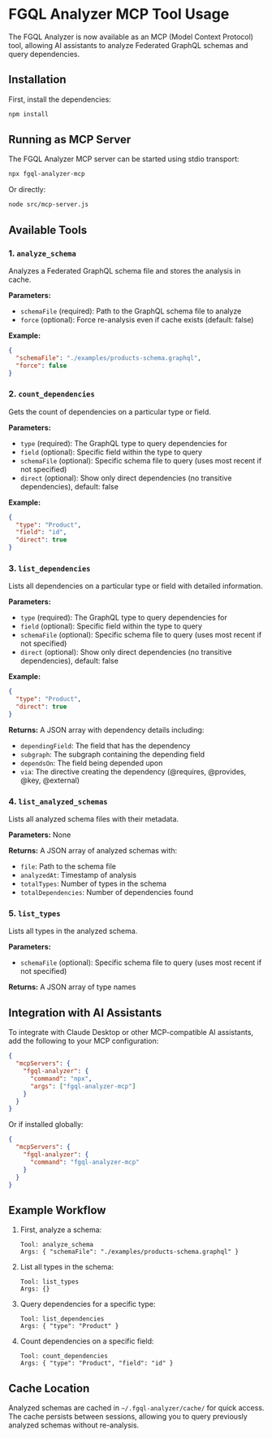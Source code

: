 # FGQL Analyzer MCP Tool Usage

The FGQL Analyzer is now available as an MCP (Model Context Protocol) tool, allowing AI assistants to analyze Federated GraphQL schemas and query dependencies.

## Installation

First, install the dependencies:

```bash
npm install
```

## Running as MCP Server

The FGQL Analyzer MCP server can be started using stdio transport:

```bash
npx fgql-analyzer-mcp
```

Or directly:

```bash
node src/mcp-server.js
```

## Available Tools

### 1. `analyze_schema`
Analyzes a Federated GraphQL schema file and stores the analysis in cache.

**Parameters:**
- `schemaFile` (required): Path to the GraphQL schema file to analyze
- `force` (optional): Force re-analysis even if cache exists (default: false)

**Example:**
```json
{
  "schemaFile": "./examples/products-schema.graphql",
  "force": false
}
```

### 2. `count_dependencies`
Gets the count of dependencies on a particular type or field.

**Parameters:**
- `type` (required): The GraphQL type to query dependencies for
- `field` (optional): Specific field within the type to query
- `schemaFile` (optional): Specific schema file to query (uses most recent if not specified)
- `direct` (optional): Show only direct dependencies (no transitive dependencies), default: false

**Example:**
```json
{
  "type": "Product",
  "field": "id",
  "direct": true
}
```

### 3. `list_dependencies`
Lists all dependencies on a particular type or field with detailed information.

**Parameters:**
- `type` (required): The GraphQL type to query dependencies for
- `field` (optional): Specific field within the type to query
- `schemaFile` (optional): Specific schema file to query (uses most recent if not specified)
- `direct` (optional): Show only direct dependencies (no transitive dependencies), default: false

**Example:**
```json
{
  "type": "Product",
  "direct": true
}
```

**Returns:** A JSON array with dependency details including:
- `dependingField`: The field that has the dependency
- `subgraph`: The subgraph containing the depending field
- `dependsOn`: The field being depended upon
- `via`: The directive creating the dependency (@requires, @provides, @key, @external)

### 4. `list_analyzed_schemas`
Lists all analyzed schema files with their metadata.

**Parameters:** None

**Returns:** A JSON array of analyzed schemas with:
- `file`: Path to the schema file
- `analyzedAt`: Timestamp of analysis
- `totalTypes`: Number of types in the schema
- `totalDependencies`: Number of dependencies found

### 5. `list_types`
Lists all types in the analyzed schema.

**Parameters:**
- `schemaFile` (optional): Specific schema file to query (uses most recent if not specified)

**Returns:** A JSON array of type names

## Integration with AI Assistants

To integrate with Claude Desktop or other MCP-compatible AI assistants, add the following to your MCP configuration:

```json
{
  "mcpServers": {
    "fgql-analyzer": {
      "command": "npx",
      "args": ["fgql-analyzer-mcp"]
    }
  }
}
```

Or if installed globally:

```json
{
  "mcpServers": {
    "fgql-analyzer": {
      "command": "fgql-analyzer-mcp"
    }
  }
}
```

## Example Workflow

1. First, analyze a schema:
   ```
   Tool: analyze_schema
   Args: { "schemaFile": "./examples/products-schema.graphql" }
   ```

2. List all types in the schema:
   ```
   Tool: list_types
   Args: {}
   ```

3. Query dependencies for a specific type:
   ```
   Tool: list_dependencies
   Args: { "type": "Product" }
   ```

4. Count dependencies on a specific field:
   ```
   Tool: count_dependencies
   Args: { "type": "Product", "field": "id" }
   ```

## Cache Location

Analyzed schemas are cached in `~/.fgql-analyzer/cache/` for quick access. The cache persists between sessions, allowing you to query previously analyzed schemas without re-analysis.